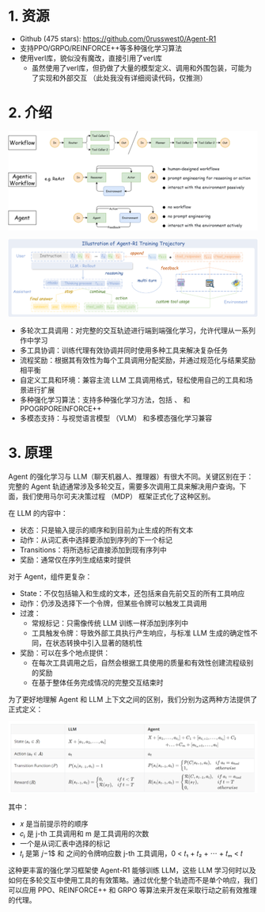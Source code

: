 # 1. 资源

- Github (475 stars): https://github.com/0russwest0/Agent-R1
- 支持PPO/GRPO/REINFORCE++等多种强化学习算法
- 使用verl库，貌似没有魔改，直接引用了verl库
  - 虽然使用了verl库，但扔做了大量的模型定义、调用和外围包装，可能为了实现和外部交互 （此处我没有详细阅读代码，仅推测）

# 2. 介绍

![](.20_agent_r1_images/架构.png)

![](.20_agent_r1_images/架构1.png)

- 多轮次工具调用：对完整的交互轨迹进行端到端强化学习，允许代理从一系列作中学习
- 多工具协调：训练代理有效协调并同时使用多种工具来解决复杂任务
- 流程奖励：根据其有效性为每个工具调用分配奖励，并通过规范化与结果奖励相平衡
- 自定义工具和环境：兼容主流 LLM 工具调用格式，轻松使用自己的工具和场景进行扩展
- 多种强化学习算法：支持多种强化学习方法，包括 、 和PPOGRPOREINFORCE++
- 多模态支持：与视觉语言模型 （VLM） 和多模态强化学习兼容

# 3. 原理

Agent 的强化学习与 LLM（聊天机器人、推理器）有很大不同。关键区别在于：完整的 Agent 轨迹通常涉及多轮交互，需要多次调用工具来解决用户查询。下面，我们使用马尔可夫决策过程 （MDP） 框架正式化了这种区别。

在 LLM 的内容中：

- 状态：只是输入提示的顺序和到目前为止生成的所有文本
- 动作：从词汇表中选择要添加到序列的下一个标记
- Transitions：将所选标记直接添加到现有序列中
- 奖励：通常仅在序列生成结束时提供

对于 Agent，组件更复杂：

- State：不仅包括输入和生成的文本，还包括来自先前交互的所有工具响应
- 动作：仍涉及选择下一个令牌，但某些令牌可以触发工具调用
- 过渡：
  - 常规标记：只需像传统 LLM 训练一样添加到序列中
  - 工具触发令牌：导致外部工具执行产生响应，与标准 LLM 生成的确定性不同，在状态转换中引入显著的随机性
- 奖励：可以在多个地点提供：
  - 在每次工具调用之后，自然会根据工具使用的质量和有效性创建流程级别的奖励
  - 在基于整体任务完成情况的完整交互结束时

为了更好地理解 Agent 和 LLM 上下文之间的区别，我们分别为这两种方法提供了正式定义：

![](.20_agent_r1_images/定义.png)

其中：

* 𝑥 是当前提示符的顺序
* 𝑐ⱼ 是 j-th 工具调用和 m 是工具调用的次数
* 一个是从词汇表中选择的标记
* 𝑡ⱼ 是第 𝑗−1\$ 和 之间的令牌响应数 j-th 工具调用，0 < 𝑡₁ + 𝑡₂ + ⋯ + 𝑡ₘ < 𝑡

这种更丰富的强化学习框架使 Agent-R1 能够训练 LLM，这些 LLM 学习何时以及如何在多轮交互中使用工具的有效策略。通过优化整个轨迹而不是单个响应，我们可以应用 PPO、REINFORCE++ 和 GRPO 等算法来开发在采取行动之前有效推理的代理。

